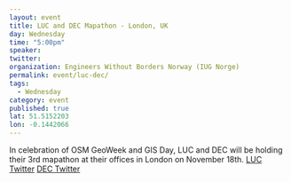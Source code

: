 ```yaml
---
layout: event
title: LUC and DEC Mapathon - London, UK 
day: Wednesday
time: "5:00pm"
speaker:  
twitter: 
organization: Engineers Without Borders Norway (IUG Norge)
permalink: event/luc-dec/
tags: 
  - Wednesday
category: event
published: true
lat: 51.5152203
lon: -0.1442066
---
```

In celebration of OSM GeoWeek and GIS Day, LUC and DEC will be holding their 3rd mapathon at their offices in London on November 18th.
[LUC Twitter](www.twitter.com/LUCtweeting) 
[DEC Twitter](www.twitter.com/decappeal)
